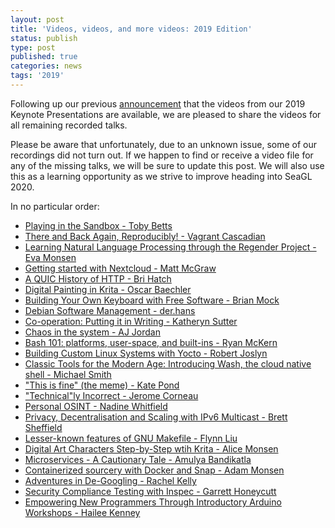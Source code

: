 ```yaml
---
layout: post
title: 'Videos, videos, and more videos: 2019 Edition'
status: publish
type: post
published: true
categories: news
tags: '2019'
---
```


Following up our previous [announcement](https://seagl.org/news/2020/03/06/Last-Yrs-Keynotes-And-Dates.html) that the videos from our 2019 Keynote Presentations are available, we are pleased to share the videos for all remaining recorded talks.

Please be aware that unfortunately, due to an unknown issue, some of our recordings did not turn out. If we happen to find or receive a video file for any of the missing talks, we will be sure to update this post. We will also use this as a learning opportunity as we strive to improve heading into SeaGL 2020.

In no particular order:

* [Playing in the Sandbox - Toby Betts](https://archive.org/details/sandbox_202001)
* [There and Back Again, Reproducibly! - Vagrant Cascadian](https://archive.org/details/reproducible_builds)
* [Learning Natural Language Processing through the Regender Project - Eva Monsen](https://archive.org/details/regender)
* [Getting started with Nextcloud - Matt McGraw](https://archive.org/details/nextcloud)
* [A QUIC History of HTTP - Bri Hatch](https://archive.org/details/quic_20200110)
* [Digital Painting in Krita - Oscar Baechler](https://archive.org/details/krita)
* [Building Your Own Keyboard with Free Software - Brian Mock](https://archive.org/details/keeb_20200110)
* [Debian Software Management - der.hans](https://archive.org/details/debian_202001)
* [Co-operation: Putting it in Writing - Katheryn Sutter](https://archive.org/details/cooperation_202001)
* [Chaos in the system - AJ Jordan](https://archive.org/details/chaos_202001)
* [Bash 101: platforms, user-space, and built-ins - Ryan McKern](https://archive.org/details/bash_20200110)
* [Building Custom Linux Systems with Yocto - Robert Joslyn](https://archive.org/details/yocto)
* [Classic Tools for the Modern Age: Introducing Wash, the cloud native shell - Michael Smith](https://archive.org/details/wash_20200110)
* ["This is fine" (the meme) - Kate Pond](https://archive.org/details/thisisfine)
* ["Technical"ly Incorrect - Jerome Corneau](https://archive.org/details/technical_202001)
* [Personal OSINT - Nadine Whitfield](https://archive.org/details/personalosint)
* [Privacy, Decentralisation and Scaling with IPv6 Multicast - Brett Sheffield](https://archive.org/details/multicast)
* [Lesser-known features of GNU Makefile - Flynn Liu](https://archive.org/details/makefile)
* [Digital Art Characters Step-by-Step wtih Krita - Alice Monsen](https://archive.org/details/kritacharacters)
* [Microservices - A Cautionary Tale - Amulya Bandikatla](https://archive.org/details/microservices_202001)
* [Containerized sourcery with Docker and Snap - Adam Monsen](https://archive.org/details/dockerizedsorcery)
* [Adventures in De-Googling - Rachel Kelly](https://archive.org/details/degoogling)
* [Security Compliance Testing with Inspec - Garrett Honeycutt](https://archive.org/details/complianceinspec)
* [Empowering New Programmers Through Introductory Arduino Workshops - Hailee Kenney](https://archive.org/details/seagl_arduino)
